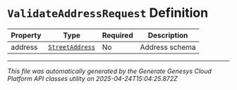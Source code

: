 # `ValidateAddressRequest` Definition

| Property | Type | Required | Description |
|----------|------|----------|-------------|
| address | [`StreetAddress`](streetaddress-definition.md) | No | Address schema |

---

*This file was automatically generated by the Generate Genesys Cloud Platform API classes utility on 2025-04-24T15:04:25.872Z*
